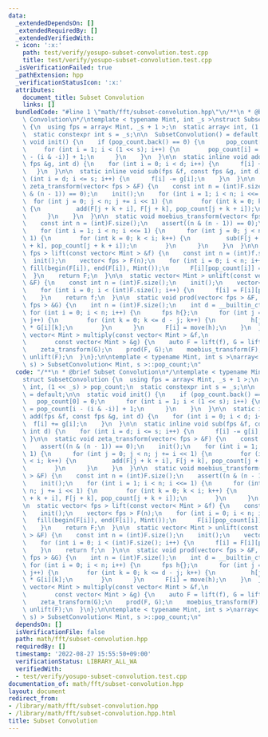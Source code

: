 ```yaml
---
data:
  _extendedDependsOn: []
  _extendedRequiredBy: []
  _extendedVerifiedWith:
  - icon: ':x:'
    path: test/verify/yosupo-subset-convolution.test.cpp
    title: test/verify/yosupo-subset-convolution.test.cpp
  _isVerificationFailed: true
  _pathExtension: hpp
  _verificationStatusIcon: ':x:'
  attributes:
    document_title: Subset Convolution
    links: []
  bundledCode: "#line 1 \"math/fft/subset-convolution.hpp\"\n/**\n * @brief Subset\
    \ Convolution\n*/\ntemplate < typename Mint, int _s >\nstruct SubsetConvolution\
    \ {\n  using fps = array< Mint, _s + 1 >;\n  static array< int, (1 << _s) > pop_count;\n\
    \  static constexpr int s = _s;\n\n  SubsetConvolution() = default;\n\n  static\
    \ void init() {\n    if (pop_count.back() == 0) {\n      pop_count[0] = 0;\n \
    \     for (int i = 1; i < (1 << s); i++) {\n        pop_count[i] = pop_count[i\
    \ - (i & -i)] + 1;\n      }\n    }\n  }\n\n  static inline void add(fps &f, const\
    \ fps &g, int d) {\n    for (int i = 0; i < d; i++) {\n      f[i] += g[i];\n \
    \   }\n  }\n\n  static inline void sub(fps &f, const fps &g, int d) {\n    for\
    \ (int i = d; i <= s; i++) {\n      f[i] -= g[i];\n    }\n  }\n\n  static void\
    \ zeta_transform(vector< fps > &F) {\n    const int n = (int)F.size();\n    assert((n\
    \ & (n - 1)) == 0);\n    init();\n    for (int i = 1; i < n; i <<= 1) {\n    \
    \  for (int j = 0; j < n; j += i << 1) {\n        for (int k = 0; k < i; k++)\
    \ {\n          add(F[j + k + i], F[j + k], pop_count[j + k + i]);\n        }\n\
    \      }\n    }\n  }\n\n  static void moebius_transform(vector< fps > &F) {\n\
    \    const int n = (int)F.size();\n    assert((n & (n - 1)) == 0);\n    init();\n\
    \    for (int i = 1; i < n; i <<= 1) {\n      for (int j = 0; j < n; j += i <<\
    \ 1) {\n        for (int k = 0; k < i; k++) {\n          sub(F[j + k + i], F[j\
    \ + k], pop_count[j + k + i]);\n        }\n      }\n    }\n  }\n\n  static vector<\
    \ fps > lift(const vector< Mint > &f) {\n    const int n = (int)f.size();\n  \
    \  init();\n    vector< fps > F(n);\n    for (int i = 0; i < n; i++) {\n     \
    \ fill(begin(F[i]), end(F[i]), Mint());\n      F[i][pop_count[i]] = f[i];\n  \
    \  }\n    return F;\n  }\n\n  static vector< Mint > unlift(const vector< fps >\
    \ &F) {\n    const int n = (int)F.size();\n    init();\n    vector< Mint > f(n);\n\
    \    for (int i = 0; i < (int)F.size(); i++) {\n      f[i] = F[i][pop_count[i]];\n\
    \    }\n    return f;\n  }\n\n  static void prod(vector< fps > &F, const vector<\
    \ fps > &G) {\n    int n = (int)F.size();\n    int d = __builtin_ctz(n);\n   \
    \ for (int i = 0; i < n; i++) {\n      fps h{};\n      for (int j = 0; j <= d;\
    \ j++) {\n        for (int k = 0; k <= d - j; k++) {\n          h[j + k] += F[i][j]\
    \ * G[i][k];\n        }\n      }\n      F[i] = move(h);\n    }\n  }\n\n  static\
    \ vector< Mint > multiply(const vector< Mint > &f,\n                         \
    \        const vector< Mint > &g) {\n    auto F = lift(f), G = lift(g);\n    zeta_transform(F);\n\
    \    zeta_transform(G);\n    prod(F, G);\n    moebius_transform(F);\n    return\
    \ unlift(F);\n  }\n};\n\ntemplate < typename Mint, int s >\narray< int, (1 <<\
    \ s) > SubsetConvolution< Mint, s >::pop_count;\n"
  code: "/**\n * @brief Subset Convolution\n*/\ntemplate < typename Mint, int _s >\n\
    struct SubsetConvolution {\n  using fps = array< Mint, _s + 1 >;\n  static array<\
    \ int, (1 << _s) > pop_count;\n  static constexpr int s = _s;\n\n  SubsetConvolution()\
    \ = default;\n\n  static void init() {\n    if (pop_count.back() == 0) {\n   \
    \   pop_count[0] = 0;\n      for (int i = 1; i < (1 << s); i++) {\n        pop_count[i]\
    \ = pop_count[i - (i & -i)] + 1;\n      }\n    }\n  }\n\n  static inline void\
    \ add(fps &f, const fps &g, int d) {\n    for (int i = 0; i < d; i++) {\n    \
    \  f[i] += g[i];\n    }\n  }\n\n  static inline void sub(fps &f, const fps &g,\
    \ int d) {\n    for (int i = d; i <= s; i++) {\n      f[i] -= g[i];\n    }\n \
    \ }\n\n  static void zeta_transform(vector< fps > &F) {\n    const int n = (int)F.size();\n\
    \    assert((n & (n - 1)) == 0);\n    init();\n    for (int i = 1; i < n; i <<=\
    \ 1) {\n      for (int j = 0; j < n; j += i << 1) {\n        for (int k = 0; k\
    \ < i; k++) {\n          add(F[j + k + i], F[j + k], pop_count[j + k + i]);\n\
    \        }\n      }\n    }\n  }\n\n  static void moebius_transform(vector< fps\
    \ > &F) {\n    const int n = (int)F.size();\n    assert((n & (n - 1)) == 0);\n\
    \    init();\n    for (int i = 1; i < n; i <<= 1) {\n      for (int j = 0; j <\
    \ n; j += i << 1) {\n        for (int k = 0; k < i; k++) {\n          sub(F[j\
    \ + k + i], F[j + k], pop_count[j + k + i]);\n        }\n      }\n    }\n  }\n\
    \n  static vector< fps > lift(const vector< Mint > &f) {\n    const int n = (int)f.size();\n\
    \    init();\n    vector< fps > F(n);\n    for (int i = 0; i < n; i++) {\n   \
    \   fill(begin(F[i]), end(F[i]), Mint());\n      F[i][pop_count[i]] = f[i];\n\
    \    }\n    return F;\n  }\n\n  static vector< Mint > unlift(const vector< fps\
    \ > &F) {\n    const int n = (int)F.size();\n    init();\n    vector< Mint > f(n);\n\
    \    for (int i = 0; i < (int)F.size(); i++) {\n      f[i] = F[i][pop_count[i]];\n\
    \    }\n    return f;\n  }\n\n  static void prod(vector< fps > &F, const vector<\
    \ fps > &G) {\n    int n = (int)F.size();\n    int d = __builtin_ctz(n);\n   \
    \ for (int i = 0; i < n; i++) {\n      fps h{};\n      for (int j = 0; j <= d;\
    \ j++) {\n        for (int k = 0; k <= d - j; k++) {\n          h[j + k] += F[i][j]\
    \ * G[i][k];\n        }\n      }\n      F[i] = move(h);\n    }\n  }\n\n  static\
    \ vector< Mint > multiply(const vector< Mint > &f,\n                         \
    \        const vector< Mint > &g) {\n    auto F = lift(f), G = lift(g);\n    zeta_transform(F);\n\
    \    zeta_transform(G);\n    prod(F, G);\n    moebius_transform(F);\n    return\
    \ unlift(F);\n  }\n};\n\ntemplate < typename Mint, int s >\narray< int, (1 <<\
    \ s) > SubsetConvolution< Mint, s >::pop_count;\n"
  dependsOn: []
  isVerificationFile: false
  path: math/fft/subset-convolution.hpp
  requiredBy: []
  timestamp: '2022-08-27 15:55:50+09:00'
  verificationStatus: LIBRARY_ALL_WA
  verifiedWith:
  - test/verify/yosupo-subset-convolution.test.cpp
documentation_of: math/fft/subset-convolution.hpp
layout: document
redirect_from:
- /library/math/fft/subset-convolution.hpp
- /library/math/fft/subset-convolution.hpp.html
title: Subset Convolution
---
```

